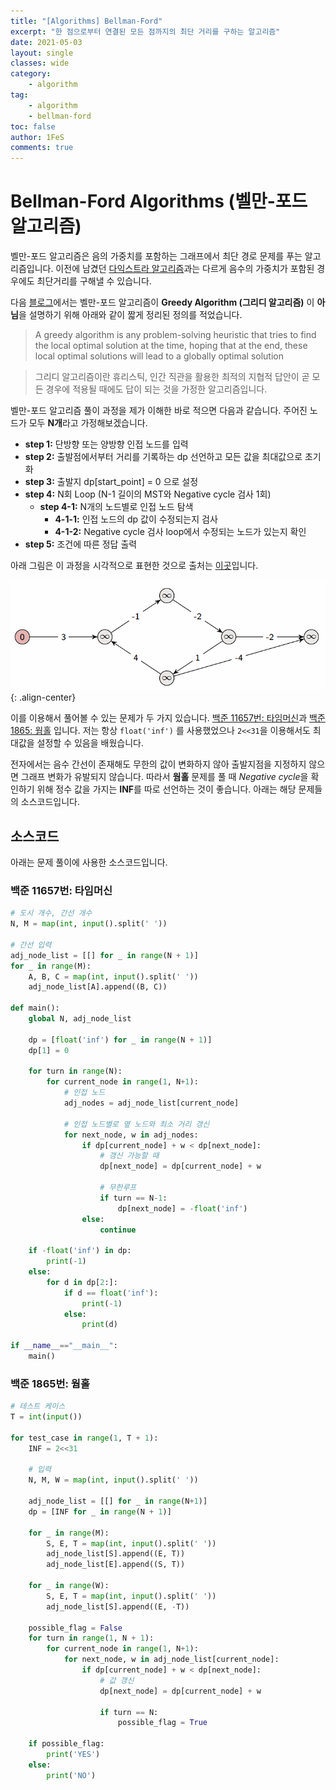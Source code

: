 ```yaml
---
title: "[Algorithms] Bellman-Ford"
excerpt: "한 점으로부터 연결된 모든 점까지의 최단 거리를 구하는 알고리즘"
date: 2021-05-03
layout: single
classes: wide
category:
    - algorithm
tag:
    - algorithm
    - bellman-ford
toc: false
author: 1FeS
comments: true
---
```


# Bellman-Ford Algorithms (벨만-포드 알고리즘)
  
벨만-포드 알고리즘은 음의 가중치를 포함하는 그래프에서 최단 경로 문제를 푸는 알고리즘입니다. 이전에 남겼던 [다익스트라 알고리즘](https://wch18735.github.io/algorithms/Dijkstra/)과는 다르게 음수의 가중치가 포함된 경우에도 최단거리를 구해낼 수 있습니다.  
  
다음 [블로그](https://medium.com/blue-harvest-tech-blog/back-to-basics-divine-algorithms-vol-ii-bellman-ford-algorithm-7e3e1010d58e#:~:text=The%20Bellman%2DFord%20algorithm%20is,that%20have%20negative%20edge%20weights.)에서는 벨만-포드 알고리즘이 **Greedy Algorithm (그리디 알고리즘)** 이 **아님**을 설명하기 위해 아래와 같이 짧게 정리된 정의를 적었습니다.  

> A greedy algorithm is any problem-solving heuristic that tries to find the local optimal solution at the time, hoping that at the end, these local optimal solutions will lead to a globally optimal solution

> 그리디 알고리즘이란 휴리스틱, 인간 직관을 활용한 최적의 지협적 답안이 곧 모든 경우에 적용될 때에도 답이 되는 것을 가정한 알고리즘입니다.

벨만-포드 알고리즘 풀이 과정을 제가 이해한 바로 적으면 다음과 같습니다. 주어진 노드가 모두 **N개**라고 가정해보겠습니다.
- **step 1:** 단방향 또는 양방향 인접 노드를 입력
- **step 2:** 출발점에서부터 거리를 기록하는 dp 선언하고 모든 값을 최대값으로 초기화
- **step 3:** 출발지 dp\[start_point] = 0 으로 설정
- **step 4:** N회 Loop (N-1 길이의 MST와 Negative cycle 검사 1회)
    - **step 4-1:** N개의 노드별로 인접 노드 탐색
        - **4-1-1:** 인접 노드의 dp 값이 수정되는지 검사
        - **4-1-2:** Negative cycle 검사 loop에서 수정되는 노드가 있는지 확인
- **step 5:** 조건에 따른 정답 출력

아래 그림은 이 과정을 시각적으로 표현한 것으로 출처는 [이곳](https://kjaer.io/algorithms/)입니다.  

![image](/_img/2021-05-04/bellman-ford.gif){: .align-center}
  
이를 이용해서 풀어볼 수 있는 문제가 두 가지 있습니다. [백준 11657번: 타임머신](https://www.acmicpc.net/problem/11657)과 [백준 1865: 웜홀](https://www.acmicpc.net/problem/1865) 입니다. 저는 항상 `float('inf')` 를 사용했었으나 `2<<31`을 이용해서도 최대값을 설정할 수 있음을 배웠습니다. 

전자에서는 음수 간선이 존재해도 무한의 값이 변화하지 않아 출발지점을 지정하지 않으면 그래프 변화가 유발되지 않습니다. 따라서 **웜홀** 문제를 풀 때 *Negative cycle*을 확인하기 위해 정수 값을 가지는 **INF**를 따로 선언하는 것이 좋습니다. 아래는 해당 문제들의 소스코드입니다.

## 소스코드

아래는 문제 풀이에 사용한 소스코드입니다.

### 백준 11657번: 타임머신

```python
# 도시 개수, 간선 개수
N, M = map(int, input().split(' '))

# 간선 입력
adj_node_list = [[] for _ in range(N + 1)]
for _ in range(M):
    A, B, C = map(int, input().split(' '))
    adj_node_list[A].append((B, C))

def main():
    global N, adj_node_list

    dp = [float('inf') for _ in range(N + 1)]
    dp[1] = 0

    for turn in range(N):
        for current_node in range(1, N+1):
            # 인접 노드
            adj_nodes = adj_node_list[current_node]

            # 인접 노드별로 옆 노드와 최소 거리 갱신
            for next_node, w in adj_nodes:
                if dp[current_node] + w < dp[next_node]:
                    # 갱신 가능할 때
                    dp[next_node] = dp[current_node] + w

                    # 무한루프
                    if turn == N-1:
                        dp[next_node] = -float('inf')
                else:
                    continue

    if -float('inf') in dp:
        print(-1)
    else:
        for d in dp[2:]:
            if d == float('inf'):
                print(-1)
            else:
                print(d)

if __name__=="__main__":
    main()
```

### 백준 1865번: 웜홀

```python
# 테스트 케이스
T = int(input())

for test_case in range(1, T + 1):
    INF = 2<<31

    # 입력
    N, M, W = map(int, input().split(' '))

    adj_node_list = [[] for _ in range(N+1)]
    dp = [INF for _ in range(N + 1)]

    for _ in range(M):
        S, E, T = map(int, input().split(' '))
        adj_node_list[S].append((E, T))
        adj_node_list[E].append((S, T))

    for _ in range(W):
        S, E, T = map(int, input().split(' '))
        adj_node_list[S].append((E, -T))

    possible_flag = False
    for turn in range(1, N + 1):
        for current_node in range(1, N+1):
            for next_node, w in adj_node_list[current_node]:
                if dp[current_node] + w < dp[next_node]:
                    # 값 갱신
                    dp[next_node] = dp[current_node] + w

                    if turn == N:
                        possible_flag = True

    if possible_flag:
        print('YES')
    else:
        print('NO')
```
